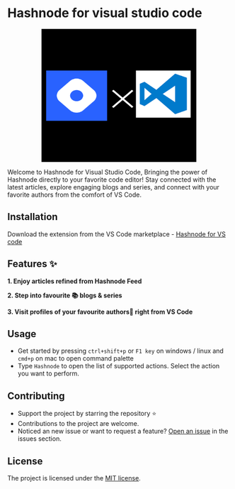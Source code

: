 # Hashnode for visual studio code

<img src="src/images//HashnodeXCode.png" width="350" height="300" style="display:block;margin:10px auto;">

Welcome to Hashnode for Visual Studio Code, Bringing the power of Hashnode directly to your favorite code editor! Stay connected with the latest articles, explore engaging blogs and series, and connect with your favorite authors from the comfort of VS Code.


## Installation

Download the extension from the VS Code marketplace - [Hashnode for VS code](https://marketplace.visualstudio.com/items?itemName=santhoshmani.hashnode-for-vscode)

## Features ✨

**1. Enjoy articles refined from Hashnode Feed**

**2. Step into favourite 📚 blogs & series**

**3. Visit profiles of your favourite authors📝 right from VS Code**


## Usage

- Get started by pressing  ```ctrl+shift+p``` or ```F1 key``` on windows / linux and ```cmd+p``` on mac to open command palette
- Type ```Hashnode``` to open the list of supported actions. Select the action you want to perform.


## Contributing

- Support the project by starring the repository ⭐
- Contributions to the project are welcome.
- Noticed an new issue or want to request a feature? [Open an issue](https://github.com/santhoshmani1/hashnode-for-vscode/issues/new) in the issues section.


## License

The project is licensed under the [MIT license](LICENSE.md).
